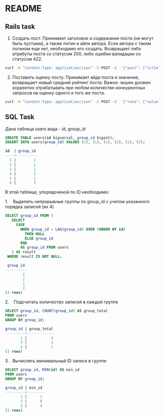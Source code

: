 # README

## Rails task

1. Создать пост. Принимает заголовок и содержание поста (не могут быть пустыми), а также логин и айпи автора. Если автора с таким логином еще нет, необходимо его создать. Возвращает либо атрибуты поста со статусом 200, либо ошибки валидации со статусом 422.

```bash
curl -H "Content-Type: application/json" -X POST -d  '{"post": {"title": "Post about nature", "description": "Nature is the capital of Great Britain", "ip_address": "128.127.22.44",    "user_login":"eugene.zhdanov"}}'     http://localhost:3000/posts
```

2. Поставить оценку посту. Принимает айди поста и значение, возвращает новый средний рейтинг поста. Важно: экшен должен 
корректно отрабатывать при любом количестве конкурентных запросов на оценку одного и того же поста.

```bash
curl -H "Content-Type: application/json" -X POST -d  '{"rate": {"value": 5}  }' http://localhost:3000/posts/145000/rates
```

## SQL Task

Дана таблица users вида - id, group_id

```sql
CREATE TABLE users(id bigserial, group_id bigint);
INSERT INTO users(group_id) VALUES (1), (1), (1), (2), (1), (3); 

id  | group_id
----+----------
  1 |        1
  2 |        1
  3 |        1
  4 |        2
  5 |        1
  6 |        3
```

В этой таблице, упорядоченой по ID необходимо: 

1.    Выделить непрерывные группы по group_id с учетом указанного порядка записей (их 4) 

```sql
SELECT group_id FROM (
   SELECT
     CASE
       WHEN group_id = LAG(group_id) OVER (ORDER BY id)
         THEN NULL
         ELSE group_id
       END
       AS group_id FROM users
   ) AS result
 WHERE result IS NOT NULL;

 group_id
----------
        1
        2
        1
        3
(4 rows)
```

2.    Подсчитать количество записей в каждой группе 
```sql
SELECT group_id, COUNT(group_id) AS group_total
FROM users
GROUP BY group_id;

group_id | group_total
---------+-------------
       1 |           4
       3 |           1
       2 |           1
(3 rows)
```

3.   Вычислить минимальный ID записи в группе

```sql
SELECT group_id, MIN(id) AS min_id
FROM users
GROUP BY group_id;

group_id | min_id
---------+--------
       1 |      1
       3 |      6
       2 |      4
(3 rows)
```
